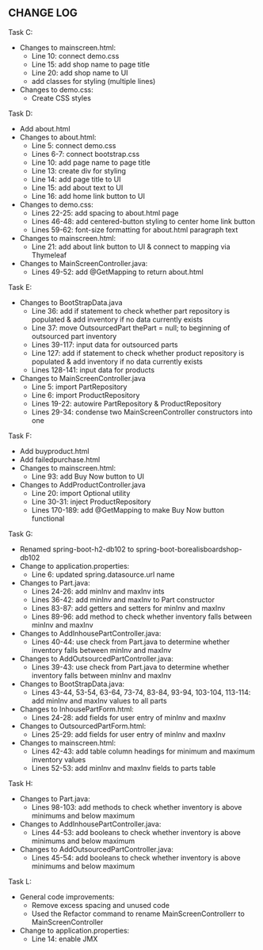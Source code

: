 ## CHANGE LOG
Task C:
- Changes to mainscreen.html:
  - Line 10: connect demo.css
  - Line 15: add shop name to page title
  - Line 20: add shop name to UI
  - add classes for styling (multiple lines)
- Changes to demo.css:
  - Create CSS styles

Task D:
- Add about.html
- Changes to about.html:
  - Line 5: connect demo.css
  - Lines 6-7: connect bootstrap.css
  - Line 10: add page name to page title
  - Line 13: create div for styling
  - Line 14: add page title to UI
  - Line 15: add about text to UI
  - Line 16: add home link button to UI
- Changes to demo.css:
  - Lines 22-25: add spacing to about.html page
  - Lines 46-48: add centered-button styling to center home link button
  - Lines 59-62: font-size formatting for about.html paragraph text
- Changes to mainscreen.html:
  - Line 21: add about link button to UI & connect to mapping via Thymeleaf
- Changes to MainScreenController.java:
  - Lines 49-52: add @GetMapping to return about.html

Task E:
- Changes to BootStrapData.java
  - Line 36: add if statement to check whether part repository is populated & add inventory if no data currently exists
  - Line 37: move OutsourcedPart thePart = null; to beginning of outsourced part inventory
  - Lines 39-117: input data for outsourced parts
  - Line 127: add if statement to check whether product repository is populated & add inventory if no data currently exists
  - Lines 128-141: input data for products
- Changes to MainScreenController.java
  - Line 5: import PartRepository
  - Line 6: import ProductRepository
  - Lines 19-22: autowire PartRepository & ProductRepository
  - Lines 29-34: condense two MainScreenController constructors into one
  
Task F:
- Add buyproduct.html
- Add failedpurchase.html
- Changes to mainscreen.html:
  - Line 93: add Buy Now button to UI
- Changes to AddProductController.java
  - Line 20: import Optional utility
  - Line 30-31: inject ProductRepository
  - Lines 170-189: add @GetMapping to make Buy Now button functional

Task G:
- Renamed spring-boot-h2-db102 to spring-boot-borealisboardshop-db102
- Change to application.properties:
  - Line 6: updated spring.datasource.url name
- Changes to Part.java:
  - Lines 24-26: add minInv and maxInv ints
  - Lines 36-42: add minInv and maxInv to Part constructor
  - Lines 83-87: add getters and setters for minInv and maxInv
  - Lines 89-96: add method to check whether inventory falls between minInv and maxInv
- Changes to AddInhousePartController.java:
  - Lines 40-44: use check from Part.java to determine whether inventory falls between minInv and maxInv
- Changes to AddOutsourcedPartController.java:
  - Lines 39-43: use check from Part.java to determine whether inventory falls between minInv and maxInv
- Changes to BootStrapData.java:
  - Lines 43-44, 53-54, 63-64, 73-74, 83-84, 93-94, 103-104, 113-114: add minInv and maxInv values to all parts
- Changes to InhousePartForm.html:
  - Lines 24-28: add fields for user entry of minInv and maxInv
- Changes to OutsourcedPartForm.html:
  - Lines 25-29: add fields for user entry of minInv and maxInv
- Changes to mainscreen.html:
  - Lines 42-43: add table column headings for minimum and maximum inventory values
  - Lines 52-53: add minInv and maxInv fields to parts table

Task H:
- Changes to Part.java:
  - Lines 98-103: add methods to check whether inventory is above minimums and below maximum
- Changes to AddInhousePartController.java:
  - Lines 44-53: add booleans to check whether inventory is above minimums and below maximum
- Changes to AddOutsourcedPartController.java:
  - Lines 45-54: add booleans to check whether inventory is above minimums and below maximum
  
Task L:
- General code improvements:
  - Remove excess spacing and unused code
  - Used the Refactor command to rename MainScreenControllerr to MainScreenController
- Change to application.properties:
  - Line 14: enable JMX